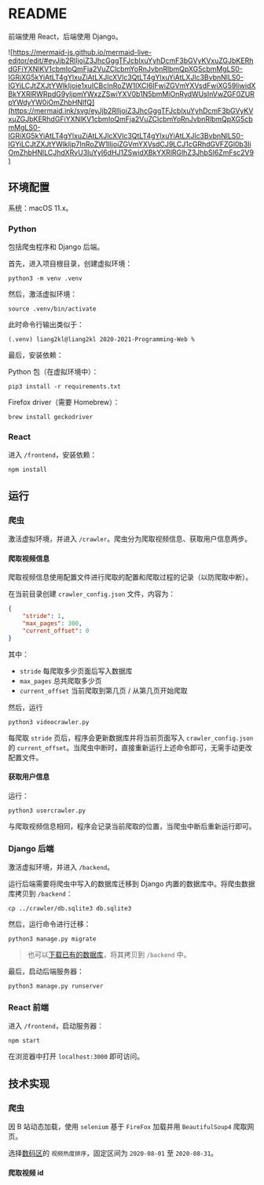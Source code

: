 # README

前端使用 React，后端使用 Django。

![https://mermaid-js.github.io/mermaid-live-editor/edit/#eyJjb2RlIjoiZ3JhcGggTFJcblxuYyhDcmF3bGVyKVxuZGJbKERhdGFiYXNlKV1cbmIoQmFja2VuZClcbmYoRnJvbnRlbmQpXG5cbmMgLS0-IGRiXG5kYiAtLT4gYlxuZiAtLXJlcXVlc3QtLT4gYlxuYiAtLXJlc3BvbnNlLS0-IGYiLCJtZXJtYWlkIjoie1xuICBcInRoZW1lXCI6IFwiZGVmYXVsdFwiXG59IiwidXBkYXRlRWRpdG9yIjpmYWxzZSwiYXV0b1N5bmMiOnRydWUsInVwZGF0ZURpYWdyYW0iOmZhbHNlfQ](https://mermaid.ink/svg/eyJjb2RlIjoiZ3JhcGggTFJcblxuYyhDcmF3bGVyKVxuZGJbKERhdGFiYXNlKV1cbmIoQmFja2VuZClcbmYoRnJvbnRlbmQpXG5cbmMgLS0-IGRiXG5kYiAtLT4gYlxuZiAtLXJlcXVlc3QtLT4gYlxuYiAtLXJlc3BvbnNlLS0-IGYiLCJtZXJtYWlkIjp7InRoZW1lIjoiZGVmYXVsdCJ9LCJ1cGRhdGVFZGl0b3IiOmZhbHNlLCJhdXRvU3luYyI6dHJ1ZSwidXBkYXRlRGlhZ3JhbSI6ZmFsc2V9)

## 环境配置

系统：macOS 11.x。

### Python

包括爬虫程序和 Django 后端。

首先，进入项目根目录，创建虚拟环境：

```shell
python3 -m venv .venv
```

然后，激活虚拟环境：

```shell
source .venv/bin/activate
```

此时命令行输出类似于：

```
(.venv) liang2kl@liang2kl 2020-2021-Programming-Web %
```

最后，安装依赖：

Python 包（在虚拟环境中）：

```shell
pip3 install -r requirements.txt
```

Firefox driver（需要 Homebrew）：

```shell
brew install geckodriver
```

### React

进入 `/frontend`，安装依赖：

```shell
npm install
```

## 运行

### 爬虫

激活虚拟环境，并进入 `/crawler`。爬虫分为爬取视频信息、获取用户信息两步。

#### 爬取视频信息

爬取视频信息使用配置文件进行爬取的配置和爬取过程的记录（以防爬取中断）。

在当前目录创建 `crawler_config.json` 文件，内容为：

```json
{
    "stride": 1,
    "max_pages": 300,
    "current_offset": 0
}
```

其中：

- `stride` 每爬取多少页面后写入数据库
- `max_pages` 总共爬取多少页
- `current_offset` 当前爬取到第几页 / 从第几页开始爬取

然后，运行

```shell
python3 videocrawler.py
```

每爬取 `stride` 页后，程序会更新数据库并将当前页面写入 `crawler_config.json` 的 `current_offset`。当爬虫中断时，直接重新运行上述命令即可，无需手动更改配置文件。

#### 获取用户信息

运行：

```shell
python3 usercrawler.py
```

与爬取视频信息相同，程序会记录当前爬取的位置，当爬虫中断后重新运行即可。

### Django 后端

激活虚拟环境，并进入 `/backend`。

运行后端需要将爬虫中写入的数据库迁移到 Django 内置的数据库中。将爬虫数据库拷贝到 `/backend`：

```shell
cp ../crawler/db.sqlite3 db.sqlite3
```

然后，运行命令进行迁移：

```shell
python3 manage.py migrate
```

> 也可以[下载已有的数据库](https://github.com/liang2kl/2020-2021-Programming-Web/files/7106341/db.sqlite3.zip)，将其拷贝到 `/backend` 中。

最后，启动后端服务器：

```shell
python3 manage.py runserver
```

### React 前端

进入 `/frontend`，启动服务器：

```shell
npm start
```

在浏览器中打开 `localhost:3000` 即可访问。

## 技术实现

### 爬虫

因 B 站动态加载，使用 `selenium` 基于 `FireFox` 加载并用 `BeautifulSoup4` 爬取网页。

选择[数码区](https://www.bilibili.com/v/tech/digital/#/)的 `视频热度排序`，固定区间为 `2020-08-01` 至 `2020-08-31`。

#### 爬取视频 id

